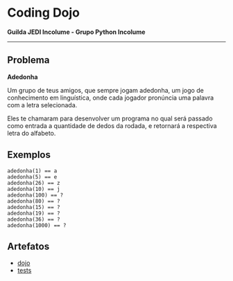 # Coding Dojo

**Guilda JEDI Incolume - Grupo Python Incolume**

---

## Problema

**Adedonha**

Um grupo de teus amigos, que sempre jogam adedonha, um jogo de conhecimento em linguística, onde cada jogador pronúncia uma palavra com a letra selecionada.

Eles te chamaram para desenvolver um programa no qual será passado como entrada a quantidade de dedos da rodada, e retornará a respectiva letra do alfabeto.

## Exemplos

```
adedonha(1) == a
adedonha(5) == e
adedonha(26) == z
adedonha(10) == j
adedonha(100) == ?
adedonha(80) == ?
adedonha(15) == ?
adedonha(19) == ?
adedonha(36) == ?
adedonha(1000) == ?
```

## Artefatos

- [dojo](./dojo20220815.py)
- [tests](./test_20220815.py)
